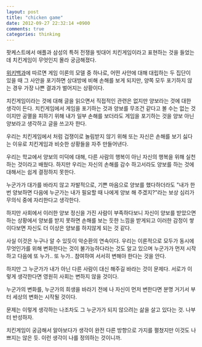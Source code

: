 ```yaml
---
layout: post
title: "chicken game"
date: 2012-09-27 22:32:14 +0900
comments: true
categories: thinking
---
```

팟케스트에서 애플과 삼성의 특허 전쟁을 빗대어 치킨게임이라고 표현하는 것을 들었는데 치킨게임이 무엇인지 몰라 궁금해졌다.

[위키백과](http://ko.wikipedia.org/wiki/%EC%B9%98%ED%82%A8_%EA%B2%8C%EC%9E%84)에 따르면 게임 이론의 모델 중 하나로, 어떤 사안에 대해 대립하는 두 집단이 있을 때 그 사안을 포기하면 상대방에 비해 손해를 보게 되지만, 양쪽 모두 포기하지 않는 경우 가장 나쁜 결과가 벌어지는 상황이다.

치킨게임이라는 것에 대해 글을 읽으면서 직접적인 관련은 없지만 양보라는 것에 대한 생각이 든다. 치킨게임에서 게임을 포기하는 것과 양보를 무조건 같다고 볼 수는 없는 것이지만 공멸을 피하기 위해 내가 일부 손해를 보더라도 게임을 포기하는 것을 양보 아닌 양보라고 생각하고 글을 쓰고자 한다.

우리는 치킨게임에서 처럼 겁쟁이로 놀림받지 않기 위해 또는 자신은 손해를 보기 싫다는 이유로 치킨게임과 비슷한 상황들을 자주 만들어낸다.

우리는 학교에서 양보의 미덕에 대해, 다른 사람의 행복이 아닌 자신의 행복을 위해 실천하는 것이라고 배웠다. 하지만 우리는 자신의 손해를 감수 하고서라도 양보를 하는 것에 대해서는 쉽게 결정하지 못한다.

누군가가 대가를 바라지 않고 자발적으로, 기쁜 마음으로 양보를 했다하더라도 "내가 한번 양보하면 다음에 누군가는 내가 필요할 때 나에게 양보 해 주겠지?"라는 보상 심리가 무의식 중에 자리한다고 생각한다.

하지만 사회에서 이러한 양보 정신을 가진 사람이 부족하다보니 자신이 양보를 받았으면 하는 상황에서 양보를 받지 못하면 손해를 보는 듯한 느낌을 받게되고 이러한 감정이 쌓이다보면 자신도 더 이상은 양보를 하지않게 되는 것 같다.

사실 이것은 누구나 알 수 있듯이 악순환의 연속이다. 우리는 이론적으로 모두가 동시에 무엇인가를 위해 변화한다는 것이 불가능하다라는 것도 알고 있으며 누군가가 먼저 시작하고 다음에 또 누가.. 또 누가.. 참여하여 서서히 변해야 한다는 것을 안다.

하지만 그 누군가가 내가 아닌 다른 사람이 대신 해주길 바라는 것이 문제다. 서로가 이렇게 생각한다면 영원히 사회는 변하지 않을 것이다.

누군가의 변화를, 누군가의 희생을 바라기 전에 나 자신이 먼저 변한다면 분명 거기서 부터 세상의 변화는 시작될 것이다.

문제는 이렇게 생각하는 나조차도 그 누군가가 되지 않으려는 삶을 살고 있다는 것. 나부터 반성하자.

치킨게임이 궁금해서 알아보다가 생각이 완전 다른 방향으로 가지를 펼쳤지만 이것도 나쁘지는 않은 듯. 이런 생각이 나를 정의하는 것이니까.
